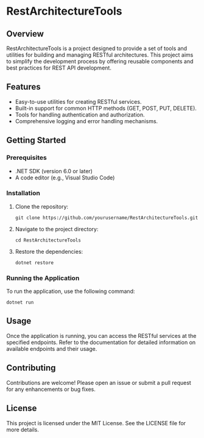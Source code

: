 # RestArchitectureTools

## Overview
RestArchitectureTools is a project designed to provide a set of tools and utilities for building and managing RESTful architectures. This project aims to simplify the development process by offering reusable components and best practices for REST API development.

## Features
- Easy-to-use utilities for creating RESTful services.
- Built-in support for common HTTP methods (GET, POST, PUT, DELETE).
- Tools for handling authentication and authorization.
- Comprehensive logging and error handling mechanisms.

## Getting Started

### Prerequisites
- .NET SDK (version 6.0 or later)
- A code editor (e.g., Visual Studio Code)

### Installation
1. Clone the repository:
   ```
   git clone https://github.com/yourusername/RestArchitectureTools.git
   ```
2. Navigate to the project directory:
   ```
   cd RestArchitectureTools
   ```
3. Restore the dependencies:
   ```
   dotnet restore
   ```

### Running the Application
To run the application, use the following command:
```
dotnet run
```

## Usage
Once the application is running, you can access the RESTful services at the specified endpoints. Refer to the documentation for detailed information on available endpoints and their usage.

## Contributing
Contributions are welcome! Please open an issue or submit a pull request for any enhancements or bug fixes.

## License
This project is licensed under the MIT License. See the LICENSE file for more details.